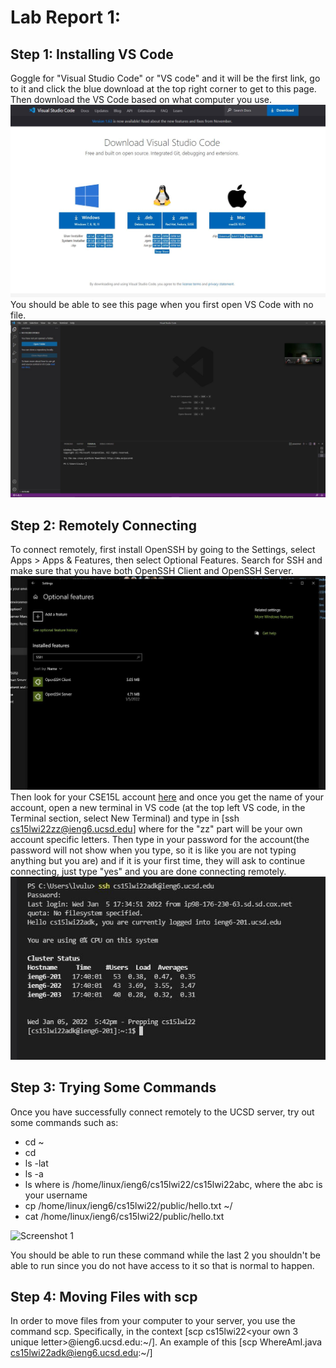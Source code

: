 # Lab Report 1: 

## Step 1: Installing VS Code

Goggle for "Visual Studio Code" or "VS code" and it will be the first link, go to it and click the blue download at the top right corner to get to this page. Then download the VS Code based on what computer you use.
![Screenshot 1](https://raw.githubusercontent.com/lvuluong/cse15l-lab-reports/main/downloadvscode.JPG)
You should be able to see this page when you first open VS Code with no file.
![Screenshot 1](https://raw.githubusercontent.com/lvuluong/cse15l-lab-reports/main/vs.JPG)

## Step 2: Remotely Connecting

To connect remotely, first install OpenSSH by going to the Settings, select Apps > Apps & Features, then select Optional Features. Search for SSH and make sure that you have both OpenSSH Client and OpenSSH Server. 
 ![Screenshot 1](https://raw.githubusercontent.com/lvuluong/cse15l-lab-reports/main/SSH.JPG)
 Then look for your CSE15L account [here](https://sdacs.ucsd.edu/~icc/index.php) and once you get the name of your account, open a new terminal in VS code (at the top left VS code, in the Terminal section, select New Terminal) and type in [ssh cs15lwi22zz@ieng6.ucsd.edu] where for the "zz" part will be your own account specific letters. Then type in your password for the account(the password will not show when you type, so it is like you are not typing anything but you are) and if it is your first time, they will ask to continue connecting, just type "yes" and you are done connecting remotely.
 ![Screenshot 1](https://raw.githubusercontent.com/lvuluong/cse15l-lab-reports/main/p4lab.JPG)

## Step 3: Trying Some Commands

Once you have successfully connect remotely to the UCSD server, try out some commands such as:
* cd ~
* cd
* ls -lat
* ls -a
* ls <directory> where <directory> is /home/linux/ieng6/cs15lwi22/cs15lwi22abc, where the abc is your username
* cp /home/linux/ieng6/cs15lwi22/public/hello.txt ~/
* cat /home/linux/ieng6/cs15lwi22/public/hello.txt

![Screenshot 1]()

You should be able to run these command while the last 2 you shouldn't be able to run since you do not have access to it so that is normal to happen.
## Step 4: Moving Files with scp

In order to move files from your computer to your server, you use the command scp. Specifically, in the context [scp <filename> cs15lwi22<your own 3 unique letter>@ieng6.ucsd.edu:~/]. An example of this [scp WhereAmI.java cs15lwi22adk@ieng6.ucsd.edu:~/] 